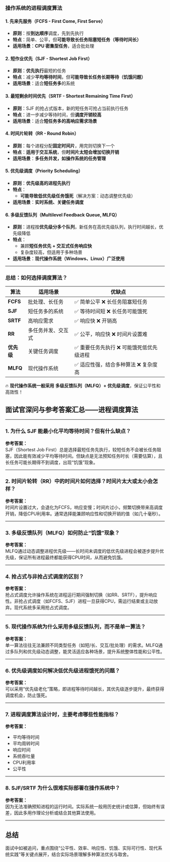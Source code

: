 ### **操作系统的进程调度算法**  

#### **1. 先来先服务（FCFS - First Come, First Serve）**
   - **原则**：按**到达顺序**调度，先到先执行  
   - **特点**：简单、公平，但**可能导致长任务阻塞短任务（等待时间长）**  
   - **适用场景**：**CPU 密集型任务**，适合批处理  

#### **2. 短作业优先（SJF - Shortest Job First）**
   - **原则**：**优先执行**最短的任务  
   - **特点**：减少**平均等待时间**，但**可能导致长任务长期等待（饥饿问题）**  
   - **适用场景**：适合**短任务多**的系统  

#### **3. 最短剩余时间优先（SRTF - Shortest Remaining Time First）**
   - **原则**：SJF 的抢占式版本，新的短任务可抢占当前执行任务  
   - **特点**：进一步减少等待时间，但**调度开销较高**  
   - **适用场景**：适合**短任务多的高响应需求场景**  

#### **4. 时间片轮转（RR - Round Robin）**
   - **原则**：每个进程分配**固定时间片**，用完则切换下一个  
   - **特点**：**适用于交互系统**，但**时间片太短会增加切换开销**  
   - **适用场景**：**多任务并发，如操作系统的任务管理**  

#### **5. 优先级调度（Priority Scheduling）**
   - **原则**：**优先级高的进程先执行**  
   - **特点**：
     - **可能导致低优先级任务饿死**（解决方案：动态调整优先级）  
   - **适用场景**：**实时系统、关键任务调度**  

#### **6. 多级反馈队列（Multilevel Feedback Queue, MLFQ）**
   - **原则**：进程按**优先级分多个队列**，新任务在高优先级队列，执行时间越长，优先级降低  
   - **特点**：
     - 兼顾**短任务优先 + 交互式任务响应快**  
     - 复杂度较高，但适用于多种场景  
   - **适用场景**：**现代操作系统（Windows、Linux）广泛使用**  

---

### **总结：如何选择调度算法？**
| **算法** | **适用场景** | **优缺点** |
|----------|------------|------------|
| **FCFS** | 批处理、长任务 | ✅ 简单公平 ❌ 长任务阻塞短任务 |
| **SJF** | 短任务多的系统 | ✅ 等待时间短 ❌ 长任务可能饿死 |
| **SRTF** | 高响应需求 | ✅ 响应快 ❌ 开销高 |
| **RR** | 多任务并发、交互式 | ✅ 公平，响应快 ❌ 时间片设置难 |
| **优先级** | 关键任务调度 | ✅ 重要任务先执行 ❌ 可能饿死低优先级进程 |
| **MLFQ** | 现代操作系统 | ✅ 适应性强，结合多种算法 ❌ 复杂度高 |

🔥 **现代操作系统一般采用** **多级反馈队列（MLFQ）+ 优先级调度**，保证公平性和高效性！

## 面试官深问与参考答案汇总——进程调度算法

---

### 1. 为什么 SJF 能最小化平均等待时间？但有什么缺点？

**参考答案：**  
SJF（Shortest Job First）总是选择最短任务先执行，较短任务不会被长任务阻塞，因此能有效减少平均等待时间。但缺点是无法预知任务时长（需要估算），且长任务可能长期得不到调度，出现“饥饿”现象。

---

### 2. 时间片轮转（RR）中的时间片如何选择？时间片太大或太小会怎样？

**参考答案：**  
时间片设置过大，会退化为FCFS，响应变慢；时间片过小，频繁切换带来高调度开销，降低CPU利用率。通常选择能兼顾响应性和切换开销的值（如几十毫秒）。

---

### 3. 多级反馈队列（MLFQ）如何防止“饥饿”现象？

**参考答案：**  
MLFQ通过动态调整进程优先级——长时间未调度的低优先级进程会被逐步提升优先级，保证所有进程最终都能获得CPU时间，从而避免饥饿。	

---

### 4. 抢占式与非抢占式调度的区别？

**参考答案：**  
抢占式调度允许操作系统在进程运行期间强制切换（如RR、SRTF），提升响应性。非抢占式调度（如FCFS、SJF）进程一旦获得CPU，需运行结束或主动放弃。现代系统多采用抢占式调度。

---

### 5. 现代操作系统为什么采用多级反馈队列，而不是单一算法？

**参考答案：**  
单一算法往往无法兼顾不同类型任务（如短/长、交互/批处理）的需求。MLFQ通过多队列和优先级动态调整，能灵活适应各种场景，提升系统整体性能和公平性。

---

### 6. 优先级调度如何解决低优先级进程饿死的问题？

**参考答案：**  
可以采用“优先级老化”策略，即进程等待时间越长，其优先级逐步提升，最终获得调度机会，防止饿死。

---

### 7. 进程调度算法设计时，主要考虑哪些性能指标？

**参考答案：**  
- 平均等待时间
- 平均周转时间
- 响应时间
- 系统吞吐量
- CPU利用率
- 公平性

---

### 8. SJF/SRTF 为什么很难实际部署在操作系统中？

**参考答案：**  
因为无法准确预知进程的运行时间。实际系统一般用历史统计或估算，但始终有误差，因此多用作理论分析或结合其他算法使用。

---

## 总结

面试中如被追问，重点围绕“公平性、效率、响应性、饥饿、实际可行性、现代系统实践”等关键点展开，结合实际场景理解多种算法优劣与取舍。